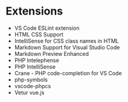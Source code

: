 # Extensions

- VS Code ESLint extension
- HTML CSS Support
- IntelliSense for CSS class names in HTML
- Markdown Support for Visual Studio Code
- Markdown Preview Enhanced
- PHP Intelephense
- PHP IntelliSense
- Crane - PHP code-completion for VS Code
- php-symbols
- vscode-phpcs
- Vetur vue.js
